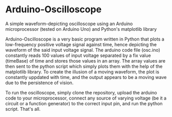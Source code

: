 # Arduino-Oscilloscope
A simple waveform-depicting oscilloscope using an Arduino microprocessor (tested on Arduino Uno) and Python's matplotlib library

Arduino-Oscilloscope is a very basic program written in Python that plots a low-frequency positive voltage signal against time, hence depicting the waveform of the said input voltage signal.
The arduino code file (osc.ino) constantly reads 100 values of input voltage separated by a fix value (timeBase) of time and stores those values in an array. The array values are then sent to the python script which simply plots them with the help of the matplotlib library.
To create the illusion of a moving waveform, the plot is constantly uppdated with time, and the output appears to be a moving wave due to the persistence of vision.

To run the oscilloscope, simply clone the repository, upload the arduino code to your microprocessor, connect any source of varying voltage (be it a circuit or a function generator) to the correct input pin, and run the python script. That's all.
